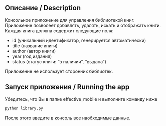 ## Описание / Description

Консольное приложение для управления библиотекой книг. 
Приложение позволеет добавлять, удалять, искать и отображать книги. 
Каждая книга должна содержит следующие поля:

 - id (уникальный идентификатор, генерируется автоматически)
 - title (название книги)
 - author (автор книги)
 - year (год издания)
 - status (статус книги: “в наличии”, “выдана”)

Приложение не использует сторонних библиотек.

## Запуск приложения / Running the app

Убедитесь, что Вы в папке effective_mobile и выполните команду ниже
```bash
python library.py
```

После этого введите в консоль все наобходимые данные.